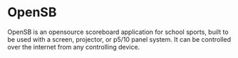 # OpenSB
OpenSB is an opensource scoreboard application for school sports, built to be used with a screen, projector, or p5/10 panel system. It can be controlled over the internet from any controlling device.
